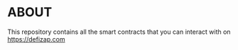 # ABOUT

This repository contains all the smart contracts that you can interact with on https://defizap.com